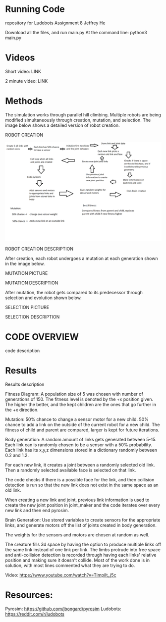 # Running Code
repository for Ludobots Assignment 8
Jeffrey He

Download all the files, and run main.py
At the command line: python3 main.py

# Videos

Short video: LINK

2 minute video: LINK

# Methods
The simulation works through parallel hill climbing. Multiple robots are being modified simultaneously through creation, mutation, and selection. The image below shows a detailed version of robot creation.

ROBOT CREATION

![My Image](diagram_a8.png)

ROBOT CREATION DESCRIPTION

After creation, each robot undergoes a mutation at each generation shown in the image below.

MUTATION PICTURE

MUTATION DESCRIPTION

After mutation, the robot gets compared to its predecessor through selection and evolution shown below.

SELECTION PICTURE

SELECTION DESCRIPTION

# CODE OVERVIEW

code description

# Results

Results description

Fitness Diagram:
A population size of 5 was chosen with number of generations of 150. The fitness level is denoted by the +x position given. The higher the better, and the kept children are the ones that go further in the +x direction.

Mutation:
50% chance to change a sensor motor for a new child.
50% chance to add a link on the outside of the current robot for a new child.
The fitness of child and parent are compared, larger is kept for future iterations.

Body generation:
A random amount of links gets generated between 5-15.
Each link can is randomly chosen to be a sensor with a 50% probability.
Each link has its x,y,z dimensions stored in a dictionary randomly between 0.2 and 1.2.

For each new link, it creates a joint between a randomly selected old link. Then a randomly selected available face is selected on that link.

The code checks if there is a possible face for the link, and then collision detection is run so that the new link does not exist in the same space as an old link.

When creating a new link and joint, previous link information is used to create the new joint position in joint_maker and the code iterates over every new link and then end pyrosim.


Brain Generation:
Use stored variables to create sensors for the appropriate links, and generate motors off the list of joints created in body generation.

The weights for the sensors and motors are chosen at random as well.


The creature fills 3d space by having the option to produce multiple links off the same link instead of one link per link. The limbs protrude into free space and anti-collision detection is recorded through having each links' relative position and making sure it doesn't collide.
Most of the work done is in solution, with most lines commented what they are trying to do.

Video: https://www.youtube.com/watch?v=TimpiIt_j5c

# Resources:
Pyrosim: https://github.com/jbongard/pyrosim
Ludobots: https://reddit.com/r/ludobots
